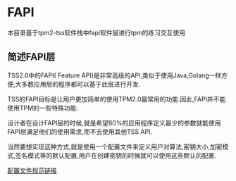 # FAPI

本目录基于tpm2-tss软件栈中fapi软件层进行tpm的练习交互使用

## 简述FAPI层

TSS2.0中的FAPI( Feature API)是非常高级的API,类似于使用Java,Golang一样方便,大多数应用层的程序都可以基于此层进行开发.

TSS的FAPI目标是让用户更加简单的使用TPM2.0最常用的功能.因此,FAPI并不能使用TPM的一些特殊功能.

设计者在设计FAPI层的时候,就是希望80%的应用程序定义最少的参数就能使用FAPI层满足他们的使用需求,而不去使用其他TSS API.

当然要想实现这种方式,就是使用一个配置文件来定义用户对算法,密钥大小,加密模式,签名模式等的默认配置,用户在创建密钥的时候就可以使用这些默认的配置.

[配置文件规范链接](https://trustedcomputinggroup.org/wp-content/uploads/TSS_JSON_Policy_v0p7_r08_pub.pdf)